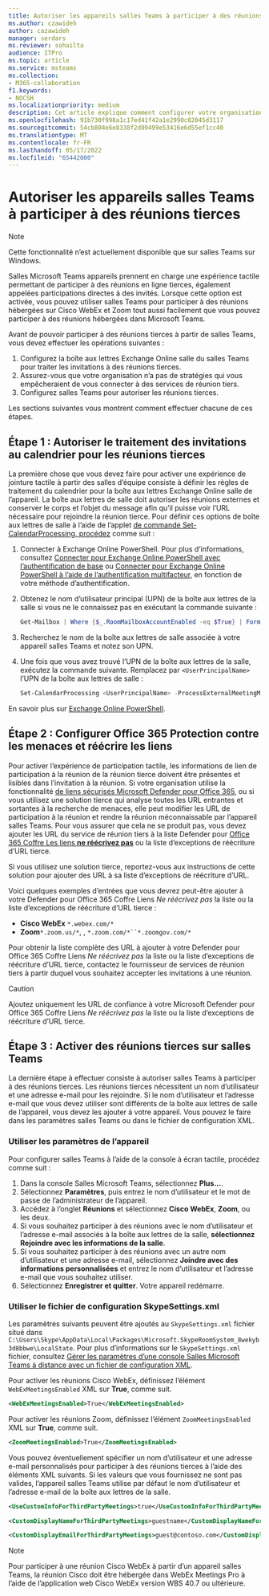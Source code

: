 ```yaml
---
title: Autoriser les appareils salles Teams à participer à des réunions tierces
ms.author: czawideh
author: cazawideh
manager: serdars
ms.reviewer: sohailta
audience: ITPro
ms.topic: article
ms.service: msteams
ms.collection:
- M365-collaboration
f1.keywords:
- NOCSH
ms.localizationpriority: medium
description: Cet article explique comment configurer votre organisation et salles Teams des appareils pour prendre en charge la participation de réunions tierces à Cisco WebEx et Zoom.
ms.openlocfilehash: 91b730f998a1c17ed41f42a1e2990c82045d3117
ms.sourcegitcommit: 54cb804e6e8338f2d09499e53416e6d55ef1cc40
ms.translationtype: MT
ms.contentlocale: fr-FR
ms.lasthandoff: 05/17/2022
ms.locfileid: "65442000"
---
```

# <a name="enable-teams-rooms-devices-to-join-third-party-meetings"></a>Autoriser les appareils salles Teams à participer à des réunions tierces

> [!NOTE]
> Cette fonctionnalité n’est actuellement disponible que sur salles Teams sur Windows.

Salles Microsoft Teams appareils prennent en charge une expérience tactile permettant de participer à des réunions en ligne tierces, également appelées participations directes à des invités. Lorsque cette option est activée, vous pouvez utiliser salles Teams pour participer à des réunions hébergées sur Cisco WebEx et Zoom tout aussi facilement que vous pouvez participer à des réunions hébergées dans Microsoft Teams.

Avant de pouvoir participer à des réunions tierces à partir de salles Teams, vous devez effectuer les opérations suivantes :

1. Configurez la boîte aux lettres Exchange Online salle du salles Teams pour traiter les invitations à des réunions tierces.
2. Assurez-vous que votre organisation n’a pas de stratégies qui vous empêcheraient de vous connecter à des services de réunion tiers.
3. Configurez salles Teams pour autoriser les réunions tierces.

Les sections suivantes vous montrent comment effectuer chacune de ces étapes.

## <a name="step-1-allow-calendar-invite-processing-for-third-party-meetings"></a>Étape 1 : Autoriser le traitement des invitations au calendrier pour les réunions tierces

La première chose que vous devez faire pour activer une expérience de jointure tactile à partir des salles d’équipe consiste à définir les règles de traitement du calendrier pour la boîte aux lettres Exchange Online salle de l’appareil. La boîte aux lettres de salle doit autoriser les réunions externes et conserver le corps et l’objet du message afin qu’il puisse voir l’URL nécessaire pour rejoindre la réunion tierce. Pour définir ces options de boîte aux lettres de salle à l’aide de l’applet [de commande Set-CalendarProcessing, procédez](/powershell/module/exchange/set-calendarprocessing?view=exchange-ps.) comme suit :

1. Connecter à Exchange Online PowerShell. Pour plus d’informations, consultez [Connecter pour Exchange Online PowerShell avec l’authentification de base](/powershell/exchange/connect-to-exchange-online-powershell?view=exchange-ps) ou [Connecter pour Exchange Online PowerShell à l’aide de l’authentification multifacteur](/powershell/exchange/mfa-connect-to-exchange-online-powershell?view=exchange-ps), en fonction de votre méthode d’authentification.

2. Obtenez le nom d’utilisateur principal (UPN) de la boîte aux lettres de la salle si vous ne le connaissez pas en exécutant la commande suivante :

    ```powershell
    Get-Mailbox | Where {$_.RoomMailboxAccountEnabled -eq $True} | Format-Table Name, UserPrincipalName
    ```
    
3. Recherchez le nom de la boîte aux lettres de salle associée à votre appareil salles Teams et notez son UPN.

4. Une fois que vous avez trouvé l’UPN de la boîte aux lettres de la salle, exécutez la commande suivante. Remplacez par `<UserPrincipalName>` l’UPN de la boîte aux lettres de salle :

    ```powershell
    Set-CalendarProcessing <UserPrincipalName> -ProcessExternalMeetingMessages $True -DeleteComments $False -DeleteSubject $False
    ```

En savoir plus sur [Exchange Online PowerShell](/powershell/exchange/exchange-online-powershell?view=exchange-ps).

## <a name="step-2-configure-office-365-threat-protection-and-link-rewrite"></a>Étape 2 : Configurer Office 365 Protection contre les menaces et réécrire les liens

Pour activer l’expérience de participation tactile, les informations de lien de participation à la réunion de la réunion tierce doivent être présentes et lisibles dans l’invitation à la réunion. Si votre organisation utilise la fonctionnalité [de liens sécurisés Microsoft Defender pour Office 365](/microsoft-365/security/office-365-security/safe-links?view=o365-worldwide), ou si vous utilisez une solution tierce qui analyse toutes les URL entrantes et sortantes à la recherche de menaces, elle peut modifier les URL de participation à la réunion et rendre la réunion méconnaissable par l’appareil salles Teams. Pour vous assurer que cela ne se produit pas, vous devez ajouter les URL du service de réunion tiers à la liste Defender pour [Office 365 Coffre Les liens **ne réécrivez pas**](/microsoft-365/security/office-365-security/safe-links?view=o365-worldwide) ou la liste d’exceptions de réécriture d’URL tierce.

 Si vous utilisez une solution tierce, reportez-vous aux instructions de cette solution pour ajouter des URL à sa liste d’exceptions de réécriture d’URL.

Voici quelques exemples d’entrées que vous devrez peut-être ajouter à votre Defender pour Office 365 Coffre Liens *Ne réécrivez pas* la liste ou la liste d’exceptions de réécriture d’URL tierce :

- **Cisco WebEx** `*.webex.com/*`
- **Zoom**`*.zoom.us/*`, , `*.zoom.com/*``*.zoomgov.com/*`

Pour obtenir la liste complète des URL à ajouter à votre Defender pour Office 365 Coffre Liens *Ne réécrivez pas* la liste ou la liste d’exceptions de réécriture d’URL tierce, contactez le fournisseur de services de réunion tiers à partir duquel vous souhaitez accepter les invitations à une réunion.

> [!CAUTION]
> Ajoutez uniquement les URL de confiance à votre Microsoft Defender pour Office 365 Coffre Liens *Ne réécrivez pas* la liste ou la liste d’exceptions de réécriture d’URL tierce.

## <a name="step-3-enable-third-party-meetings-on-teams-rooms"></a>Étape 3 : Activer des réunions tierces sur salles Teams

La dernière étape à effectuer consiste à autoriser salles Teams à participer à des réunions tierces. Les réunions tierces nécessitent un nom d’utilisateur et une adresse e-mail pour les rejoindre. Si le nom d’utilisateur et l’adresse e-mail que vous devez utiliser sont différents de la boîte aux lettres de salle de l’appareil, vous devez les ajouter à votre appareil. Vous pouvez le faire dans les paramètres salles Teams ou dans le fichier de configuration XML.

### <a name="use-device-settings"></a>Utiliser les paramètres de l’appareil

Pour configurer salles Teams à l’aide de la console à écran tactile, procédez comme suit :

1. Dans la console Salles Microsoft Teams, sélectionnez **Plus...**.
2. Sélectionnez **Paramètres**, puis entrez le nom d’utilisateur et le mot de passe de l’administrateur de l’appareil.
3. Accédez à l’onglet **Réunions** et sélectionnez **Cisco WebEx**, **Zoom**, ou les deux.
4. Si vous souhaitez participer à des réunions avec le nom d’utilisateur et l’adresse e-mail associés à la boîte aux lettres de la salle, **sélectionnez Rejoindre avec les informations de la salle**.
5. Si vous souhaitez participer à des réunions avec un autre nom d’utilisateur et une adresse e-mail, sélectionnez **Joindre avec des informations personnalisées** et entrez le nom d’utilisateur et l’adresse e-mail que vous souhaitez utiliser.
6. Sélectionnez **Enregistrer et quitter**. Votre appareil redémarre.

### <a name="use-the-skypesettingsxml-configuration-file"></a>Utiliser le fichier de configuration SkypeSettings.xml

Les paramètres suivants peuvent être ajoutés au `SkypeSettings.xml` fichier situé dans `C:\Users\Skype\AppData\Local\Packages\Microsoft.SkypeRoomSystem_8wekyb3d8bbwe\LocalState`. Pour plus d’informations sur le `SkypeSettings.xml` fichier, consultez [Gérer les paramètres d’une console Salles Microsoft Teams à distance avec un fichier de configuration XML](xml-config-file.md).

Pour activer les réunions Cisco WebEx, définissez l’élément `WebExMeetingsEnabled` XML sur **True**, comme suit.

```xml
<WebExMeetingsEnabled>True</WebExMeetingsEnabled>
```

Pour activer les réunions Zoom, définissez l’élément `ZoomMeetingsEnabled` XML sur **True**, comme suit.

```xml
<ZoomMeetingsEnabled>True</ZoomMeetingsEnabled>
```

Vous pouvez éventuellement spécifier un nom d’utilisateur et une adresse e-mail personnalisés pour participer à des réunions tierces à l’aide des éléments XML suivants. Si les valeurs que vous fournissez ne sont pas valides, l’appareil salles Teams utilise par défaut le nom d’utilisateur et l’adresse e-mail de la boîte aux lettres de la salle.

```xml
<UseCustomInfoForThirdPartyMeetings>true</UseCustomInfoForThirdPartyMeetings>

<CustomDisplayNameForThirdPartyMeetings>guestname</CustomDisplayNameForThirdPartyMeetings>

<CustomDisplayEmailForThirdPartyMeetings>guest@contoso.com</CustomDisplayEmailForThirdPartyMeetings>
```

> [!NOTE]
> Pour participer à une réunion Cisco WebEx à partir d’un appareil salles Teams, la réunion Cisco doit être hébergée dans WebEx Meetings Pro à l’aide de l’application web Cisco WebEx version WBS 40.7 ou ultérieure. 
